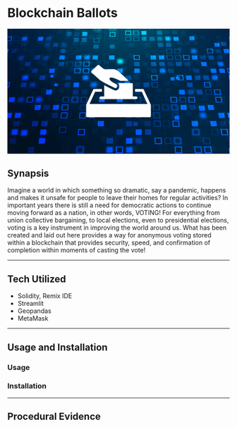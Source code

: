 # Blockchain Ballots
![Anonymous Voting](Images/Anonymous_Voting.JPEG)
## Synapsis
 Imagine a world in which something so dramatic, say a pandemic, happens and makes it unsafe for people to leave their homes for regular activities?  In important years there is still a need for democratic actions to continue moving forward as a nation, in other words, VOTING!  For everything from union collective bargaining, to local elections, even to presidential elections, voting is a key instrument in improving the world around us.  What has been created and laid out here provides a way for anonymous voting stored within a blockchain that provides security, speed, and confirmation of completion within moments of casting the vote!  

-----

## Tech Utilized
 - Solidity, Remix IDE
 - Streamlit
 - Geopandas
 - MetaMask

-----

 ## Usage and Installation

 ### Usage

 ### Installation

 -----

 ## Procedural Evidence

